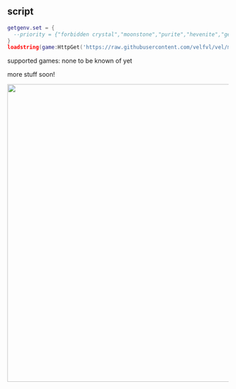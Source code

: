 ## script
```lua
getgenv.set = {
  --priority = {"forbidden crystal","moonstone","purite","hevenite","gemstone of purity"}
}
loadstring(game:HttpGet('https://raw.githubusercontent.com/velfvl/vel/main/load.lua'))()
```
supported games:
none to be known of yet

more stuff soon!
<p align="center">
  <img src="https://media1.tenor.com/m/BiEgqfHRZOMAAAAd/hello-chat.gif" width="677px"/>
</p>

